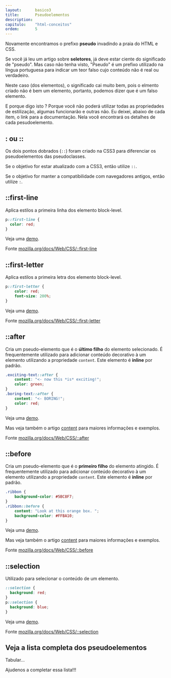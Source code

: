 ```yaml
---
layout:      basico3
title:       Pseudoelementos
description:
capitulo:    "html-conceitos"
ordem:       5
---
```


Novamente encontramos o prefixo __pseudo__ invadindo a praia do HTML e CSS.

Se você já leu um artigo sobre __seletores__, já deve estar ciente do significado de "pseudo". Mas caso não tenha visto,
"Pseudo" é um prefixo utilizado na língua portuguesa para indicar um teor falso cujo conteúdo não é real ou verdadeiro.

Neste caso (dos elementos), o significado cai muito bem, pois o elmento criado não é bem um elemento, portanto, podemos
dizer que é um falso elemento.

E porque digo isto ? Porque você não poderá utilizar todas as propriedades de estilização, algumas funcionarão e outras
não. Eu deixei, abaixo de cada item, o link para a documentação. Nela você encontrará os detalhes de cada pesudoelemento.


## : ou ::

Os dois pontos dobrados (`::`) foram criado na CSS3 para diferenciar os pseudoelementos das pseudoclasses.

Se o objetivo for estar atualizado com a CSS3, então utilize `::`.

Se o objetivo for manter a compatibilidade com navegadores antigos, então  utilize `:`.


## ::first-line

Aplica estilos a primeira linha dos elemento block-level.

```css
p::first-line {
  color: red;
}
```

Veja uma [demo](exemplo-first-line.html).

Fonte [mozilla.org/docs/Web/CSS/::first-line](https://developer.mozilla.org/pt-BR/docs/Web/CSS/::first-line)


## ::first-letter

Aplica estilos a primeira letra dos elemento block-level.

```css
p::first-letter {
    color: red;
    font-size: 200%;
}
```

Veja uma [demo](exemplo-first-letter.html).

Fonte [mozilla.org/docs/Web/CSS/::first-letter](https://developer.mozilla.org/pt-BR/docs/Web/CSS/::first-letter)


## ::after

Cria um pseudo-elemento que é o __último filho__ do elemento selecionado. É frequentemente utilizado para adicionar
conteúdo decorativo à um elemento utilizando a propriedade `content`.  Este elemento é __inline__ por padrão.

```css
.exciting-text::after {
    content: "<- now this *is* exciting!";
    color: green;
}
.boring-text::after {
    content: "<- BORING!";
    color: red;
}
```

Veja uma [demo](exemplo-after.html).

Mas veja também o artigo [content](../content/) para maiores informações e exemplos.

Fonte [mozilla.org/docs/Web/CSS/::after](https://developer.mozilla.org/pt-BR/docs/Web/CSS/::after)



## ::before

Cria um pseudo-elemento que é o __primeiro filho__ do elemento atingido. É frequentemente utilizado para adicionar
conteúdo decorativo à um elemento utilizando a propriedade `content`. Este elemento é __inline__ por padrão.

```css
.ribbon {
    background-color: #5BC8F7;
}
.ribbon::before {
    content: "Look at this orange box. ";
    background-color: #FFBA10;
}
```

Veja uma [demo](exemplo-before.html).

Mas veja também o artigo [content](../content/) para maiores informações e exemplos.

Fonte [mozilla.org/docs/Web/CSS/::before](https://developer.mozilla.org/pt-BR/docs/Web/CSS/::before)



## ::selection

Utilizado para selecionar o conteúdo de um elemento.

```css
::selection {
  background: red;
}
p::selection {
  background: blue;
}
```

Veja uma [demo](exemplo-selection.html).

Fonte [mozilla.org/docs/Web/CSS/::selection](https://developer.mozilla.org/pt-BR/docs/Web/CSS/::selection)


## Veja a lista completa dos pseudoelementos

Tabular...


Ajudenos a completar essa lista!!!
